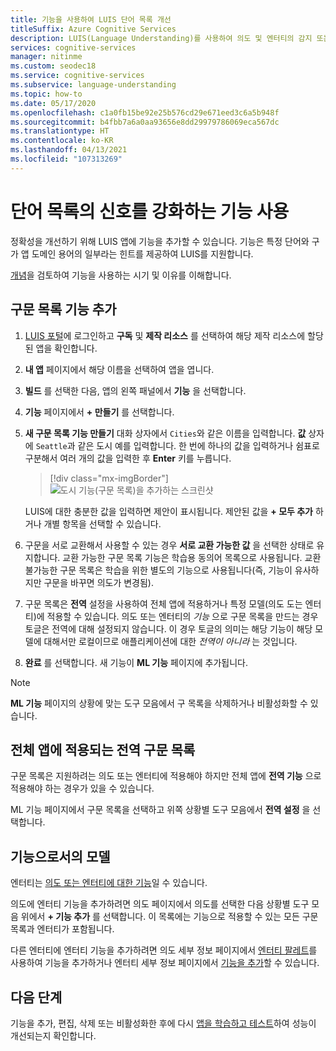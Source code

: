 ```yaml
---
title: 기능을 사용하여 LUIS 단어 목록 개선
titleSuffix: Azure Cognitive Services
description: LUIS(Language Understanding)를 사용하여 의도 및 엔터티의 감지 또는 예측을 향상시킬 수 있는 앱 기능을 해당 범주 및 패턴에 추가
services: cognitive-services
manager: nitinme
ms.custom: seodec18
ms.service: cognitive-services
ms.subservice: language-understanding
ms.topic: how-to
ms.date: 05/17/2020
ms.openlocfilehash: c1a0fb15be92e25b576cd29e671eed3c6a5b948f
ms.sourcegitcommit: b4fbb7a6a0aa93656e8dd29979786069eca567dc
ms.translationtype: HT
ms.contentlocale: ko-KR
ms.lasthandoff: 04/13/2021
ms.locfileid: "107313269"
---
```

# <a name="use-features-to-boost-signal-of-word-list"></a>단어 목록의 신호를 강화하는 기능 사용

정확성을 개선하기 위해 LUIS 앱에 기능을 추가할 수 있습니다. 기능은 특정 단어와 구가 앱 도메인 용어의 일부라는 힌트를 제공하여 LUIS를 지원합니다.

[개념](luis-concept-feature.md)을 검토하여 기능을 사용하는 시기 및 이유를 이해합니다.

## <a name="add-phrase-list-as-a-feature"></a>구문 목록 기능 추가

1. [LUIS 포털](https://www.luis.ai)에 로그인하고 **구독** 및 **제작 리소스** 를 선택하여 해당 제작 리소스에 할당된 앱을 확인합니다.
1. **내 앱** 페이지에서 해당 이름을 선택하여 앱을 엽니다.
1. **빌드** 를 선택한 다음, 앱의 왼쪽 패널에서 **기능** 을 선택합니다.

1. **기능** 페이지에서 **+ 만들기** 를 선택합니다.

1. **새 구문 목록 기능 만들기** 대화 상자에서 `Cities`와 같은 이름을 입력합니다. **값** 상자에 `Seattle`과 같은 도시 예를 입력합니다. 한 번에 하나의 값을 입력하거나 쉼표로 구분해서 여러 개의 값을 입력한 후 **Enter** 키를 누릅니다.

    > [!div class="mx-imgBorder"]
    > ![도시 기능(구문 목록)을 추가하는 스크린샷](./media/luis-add-features/add-phrase-list-cities.png)

    LUIS에 대한 충분한 값을 입력하면 제안이 표시됩니다. 제안된 값을 **+ 모두 추가** 하거나 개별 항목을 선택할 수 있습니다.

1. 구문을 서로 교환해서 사용할 수 있는 경우 **서로 교환 가능한 값** 을 선택한 상태로 유지합니다. 교환 가능한 구문 목록 기능은 학습용 동의어 목록으로 사용됩니다. 교환 불가능한 구문 목록은 학습을 위한 별도의 기능으로 사용됩니다(즉, 기능이 유사하지만 구문을 바꾸면 의도가 변경됨).

1. 구문 목록은 **전역** 설정을 사용하여 전체 앱에 적용하거나 특정 모델(의도 도는 엔터티)에 적용할 수 있습니다. 의도 또는 엔터티의 _기능_ 으로 구문 목록을 만드는 경우 토글은 전역에 대해 설정되지 않습니다. 이 경우 토글의 의미는 해당 기능이 해당 모델에 대해서만 로컬이므로 애플리케이션에 대한 _전역이 아니라_ 는 것입니다.

1. **완료** 를 선택합니다. 새 기능이 **ML 기능** 페이지에 추가됩니다.

<a name="edit-phrase-list"></a>
<a name="delete-phrase-list"></a>
<a name="deactivate-phrase-list"></a>


> [!Note]
> **ML 기능** 페이지의 상황에 맞는 도구 모음에서 구 목록을 삭제하거나 비활성화할 수 있습니다.

## <a name="global-phrase-list-applies-to-entire-app"></a>전체 앱에 적용되는 전역 구문 목록

구문 목록은 지원하려는 의도 또는 엔터티에 적용해야 하지만 전체 앱에 **전역 기능** 으로 적용해야 하는 경우가 있을 수 있습니다.

ML 기능 페이지에서 구문 목록을 선택하고 위쪽 상황별 도구 모음에서 **전역 설정** 을 선택합니다.

## <a name="model-as-a-feature"></a>기능으로서의 모델

엔터티는 [의도 또는 엔터티에 대한 기능](luis-concept-feature.md)일 수 있습니다.

의도에 엔터티 기능을 추가하려면 의도 페이지에서 의도를 선택한 다음 상황별 도구 모음 위에서 **+ 기능 추가** 를 선택합니다. 이 목록에는 기능으로 적용할 수 있는 모든 구문 목록과 엔터티가 포함됩니다.

다른 엔터티에 엔터티 기능을 추가하려면 의도 세부 정보 페이지에서 [엔터티 팔레트](label-entity-example-utterance.md#adding-entity-as-a-feature-from-the-entity-palette)를 사용하여 기능을 추가하거나 엔터티 세부 정보 페이지에서 [기능을 추가](luis-how-to-add-entities.md#add-a-feature-to-a-machine-learned-entity)할 수 있습니다.

## <a name="next-steps"></a>다음 단계

기능을 추가, 편집, 삭제 또는 비활성화한 후에 다시 [앱을 학습하고 테스트](luis-interactive-test.md)하여 성능이 개선되는지 확인합니다.
